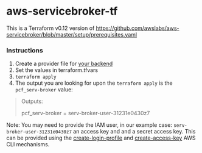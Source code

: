 # aws-servicebroker-tf
This is a Terraform v0.12 version of https://github.com/awslabs/aws-servicebroker/blob/master/setup/prerequisites.yaml

### Instructions
1. Create a provider file for [your backend](https://www.terraform.io/docs/backends/index.html)
2. Set the values in terraform.tfvars
3. `terraform apply`
4. The output you are looking for upon the `terraform apply` is the `pcf_serv-broker` value:


> Outputs:
> 
> pcf_serv-broker = serv-broker-user-31231e0430z7


Note: You may need to provide the IAM user, in our example case: `serv-broker-user-31231e0430z7` an access key and and a secret access key. This can be provided using the [create-login-profile](https://docs.aws.amazon.com/cli/latest/reference/iam/create-login-profile.html) and [create-access-key](https://docs.aws.amazon.com/cli/latest/reference/iam/create-access-key.html) AWS CLI mechanisms.